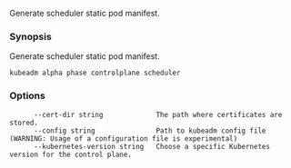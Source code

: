
Generate scheduler static pod manifest.

### Synopsis


Generate scheduler static pod manifest.

```
kubeadm alpha phase controlplane scheduler
```

### Options

```
      --cert-dir string             The path where certificates are stored.
      --config string               Path to kubeadm config file (WARNING: Usage of a configuration file is experimental)
      --kubernetes-version string   Choose a specific Kubernetes version for the control plane.
```

